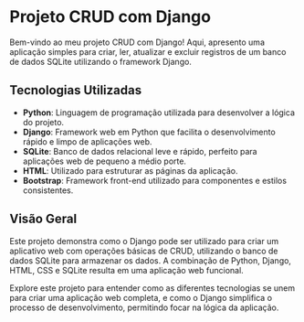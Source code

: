 # Projeto CRUD com Django

Bem-vindo ao meu projeto CRUD com Django! Aqui, apresento uma aplicação simples para criar, ler, atualizar e excluir registros de um banco de dados SQLite utilizando o framework Django.

## Tecnologias Utilizadas
- **Python**: Linguagem de programação utilizada para desenvolver a lógica do projeto.
- **Django**: Framework web em Python que facilita o desenvolvimento rápido e limpo de aplicações web.
- **SQLite**: Banco de dados relacional leve e rápido, perfeito para aplicações web de pequeno a médio porte.
- **HTML**: Utilizado para estruturar as páginas da aplicação.
- **Bootstrap**: Framework front-end utilizado para componentes e estilos consistentes.


## Visão Geral
Este projeto demonstra como o Django pode ser utilizado para criar um aplicativo web com operações básicas de CRUD, utilizando o banco de dados SQLite para armazenar os dados. A combinação de Python, Django, HTML, CSS e SQLite resulta em uma aplicação web funcional.

Explore este projeto para entender como as diferentes tecnologias se unem para criar uma aplicação web completa, e como o Django simplifica o processo de desenvolvimento, permitindo focar na lógica da aplicação.
